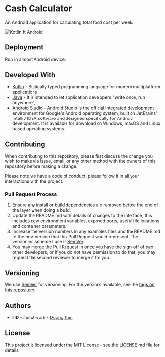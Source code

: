 # Cash Calculator

An Android application for calculating total food cost per week.

![Kotlin ft Android](https://d3nmt5vlzunoa1.cloudfront.net/kotlin/files/2017/05/android_kotlin.png)

## Deployment

Run in almost Android device.

## Developed With

* [Kotlin](https://kotlinlang.org/) - Statically typed programming language
for modern multiplatform applications
* [Java](https://docs.oracle.com/javase/specs/) - It is intended to let application developers "write once, run anywhere",
* [Android Studio](developer.android.com/studio/index.html) - Android Studio is the official integrated development environment for Google's Android operating system, built on JetBrains' IntelliJ IDEA software and designed specifically for Android development. It is available for download on Windows, macOS and Linux based operating systems.

## Contributing

When contributing to this repository, please first discuss the change you wish to make via issue,
email, or any other method with the owners of this repository before making a change. 

Please note we have a code of conduct, please follow it in all your interactions with the project.

### Pull Request Process

1. Ensure any install or build dependencies are removed before the end of the layer when doing a build.
2. Update the README.md with details of changes to the interface, this includes new environment variables, exposed ports, useful file locations and container parameters.
3. Increase the version numbers in any examples files and the README.md to the new version that this Pull Request would represent. The versioning scheme I use is [SemVer](http://semver.org/).
4. You may merge the Pull Request in once you have the sign-off of two other developers, or if you do not have permission to do that, you may request the second reviewer to merge it for you.

## Versioning

We use [SemVer](http://semver.org/) for versioning. For the versions available, see the [tags on this repository](https://github.com/your/project/tags). 

## Authors

* **HD** - *Initial work* - [Duong Han](https://github.com/duonghan)

## License

This project is licensed under the MIT License - see the [LICENSE.md](LICENSE.md) file for details
